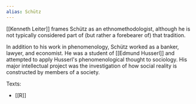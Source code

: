 ```yaml
---
alias: Schütz
---
```


[[Kenneth Leiter]] frames Schütz as an ethnomethodologist, although he is not typically considered part of (but rather a forebearer of) that tradition.

In addition to his work in phenomenology, Schütz worked as a banker, lawyer, and economist. He was a student of [[Edmund Husserl]] and attempted to apply Husserl's phenomenological thought to sociology. His major intellectual project was the investigation of how social reality is constructed by members of a society.

Texts:
- [[R]]